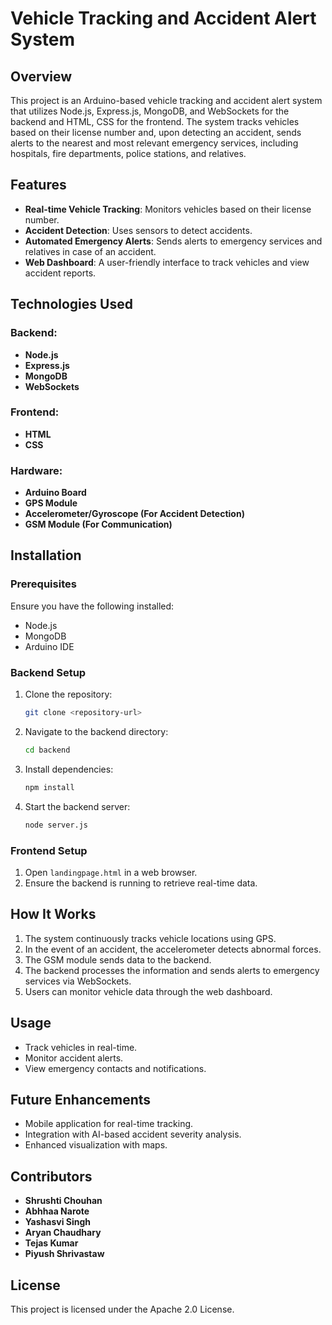 # Vehicle Tracking and Accident Alert System

## Overview
This project is an Arduino-based vehicle tracking and accident alert system that utilizes Node.js, Express.js, MongoDB, and WebSockets for the backend and HTML, CSS for the frontend. The system tracks vehicles based on their license number and, upon detecting an accident, sends alerts to the nearest and most relevant emergency services, including hospitals, fire departments, police stations, and relatives.

## Features
- **Real-time Vehicle Tracking**: Monitors vehicles based on their license number.
- **Accident Detection**: Uses sensors to detect accidents.
- **Automated Emergency Alerts**: Sends alerts to emergency services and relatives in case of an accident.
- **Web Dashboard**: A user-friendly interface to track vehicles and view accident reports.

## Technologies Used
### Backend:
- **Node.js**
- **Express.js**
- **MongoDB**
- **WebSockets**

### Frontend:
- **HTML**
- **CSS**

### Hardware:
- **Arduino Board**
- **GPS Module**
- **Accelerometer/Gyroscope (For Accident Detection)**
- **GSM Module (For Communication)**

## Installation
### Prerequisites
Ensure you have the following installed:
- Node.js
- MongoDB
- Arduino IDE

### Backend Setup
1. Clone the repository:
   ```sh
   git clone <repository-url>
   ```
2. Navigate to the backend directory:
   ```sh
   cd backend
   ```
3. Install dependencies:
   ```sh
   npm install
   ```
4. Start the backend server:
   ```sh
   node server.js
   ```

### Frontend Setup
1. Open `landingpage.html` in a web browser.
2. Ensure the backend is running to retrieve real-time data.

## How It Works
1. The system continuously tracks vehicle locations using GPS.
2. In the event of an accident, the accelerometer detects abnormal forces.
3. The GSM module sends data to the backend.
4. The backend processes the information and sends alerts to emergency services via WebSockets.
5. Users can monitor vehicle data through the web dashboard.

## Usage
- Track vehicles in real-time.
- Monitor accident alerts.
- View emergency contacts and notifications.

## Future Enhancements
- Mobile application for real-time tracking.
- Integration with AI-based accident severity analysis.
- Enhanced visualization with maps.

## Contributors
- **Shrushti Chouhan**
- **Abhhaa Narote**
- **Yashasvi Singh**
- **Aryan Chaudhary**
- **Tejas Kumar**
- **Piyush Shrivastaw**

## License
This project is licensed under the Apache 2.0 License.

